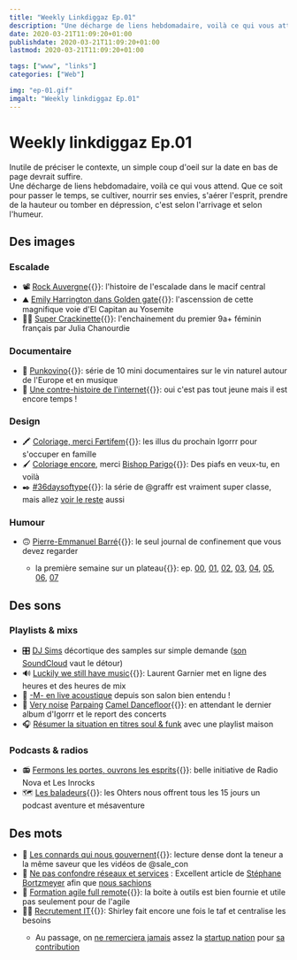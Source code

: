 ```yaml
---
title: "Weekly Linkdiggaz Ep.01"
description: "Une décharge de liens hebdomadaire, voilà ce qui vous attend. Que ce soit pour passer le temps, se cultiver, nourrir ses envies, s'aérer l'esprit, prendre de la hauteur ou tomber en dépression, c'est selon l'arrivage et selon l'humeur."
date: 2020-03-21T11:09:20+01:00
publishdate: 2020-03-21T11:09:20+01:00
lastmod: 2020-03-21T11:09:20+01:00

tags: ["www", "links"]
categories: ["Web"]

img: "ep-01.gif"
imgalt: "Weekly linkdiggaz Ep.01"
---
```


# Weekly linkdiggaz Ep.01

Inutile de préciser le contexte, un simple coup d'oeil sur la date en bas de page devrait suffire.  
Une décharge de liens hebdomadaire, voilà ce qui vous attend. Que ce soit pour passer le temps, se cultiver, nourrir ses envies, s'aérer l'esprit, prendre de la hauteur ou tomber en dépression, c'est selon l'arrivage et selon l'humeur.

## Des images

### Escalade

- 📽️ [Rock Auvergne](https://vimeo.com/336043326){{<nbsp>}}: l'histoire de l'escalade dans le macif central
- ⛰️ [Emily Harrington dans Golden gate](https://www.youtube.com/watch?v=ccPYyF-plQY&feature=youtu.be&sf119533053=1){{<nbsp>}}: l'ascenssion de cette magnifique voie d'El Capitan au Yosemite
- 🧗‍♀️ [Super Crackinette](https://www.instagram.com/p/B944QjrpnT8/){{<nbsp>}}: l'enchainement du premier 9a+ féminin français par Julia Chanourdie

### Documentaire

- 🍷 [Punkovino](https://www.arte.tv/fr/videos/RC-017612/punkovino/){{<nbsp>}}: série de 10 mini documentaires sur le vin naturel autour de l'Europe et en musique
- 👾 [Une contre-histoire de l'internet](https://boutique.arte.tv/detail/contre_histoire_internet){{<nbsp>}}: oui c'est pas tout jeune mais il est encore temps !

### Design

- 🖍️ [Coloriage, merci Førtifem](https://twitter.com/Fortifem/status/1241011793939648512){{<nbsp>}}: les illus du prochain Igorrr pour s'occuper en famille
- 🖌️ [Coloriage encore](https://we.tl/t-hHLDL7zpm7), merci [Bishop Parigo](https://www.instagram.com/bishopparigo/){{<nbsp>}}: Des piafs en veux-tu, en voilà
- ✒️ [#36daysoftype](https://www.instagram.com/graffr/){{<nbsp>}}: la série de @graffr est vraiment super classe, mais allez [voir le reste](https://www.instagram.com/explore/tags/36daysoftype/) aussi

### Humour

- 🙃 [Pierre-Emmanuel Barré](https://twitter.com/sale_con){{<nbsp>}}: le seul journal de confinement que vous devez regarder
  - la première semaine sur un plateau{{<nbsp>}}:  ep. [00](https://twitter.com/Sale_Con/status/1238527213630361600?s=20), [01](https://twitter.com/Sale_Con/status/1238857895300775944?s=20), [02](https://twitter.com/Sale_Con/status/1239167374185594883?s=20), [03](https://twitter.com/Sale_Con/status/1239553755080790017?s=20), [04](https://twitter.com/Sale_Con/status/1239932388261666820?s=20), [05](https://twitter.com/Sale_Con/status/1240307777836388360?s=20), [06](https://twitter.com/Sale_Con/status/1240641645823041537?s=20), [07](https://twitter.com/Sale_Con/status/1241031588596592645?s=20)

## Des sons

### Playlists & mixs

- 🎛️ [DJ Sims](https://twitter.com/sims_samples/status/1238819195904823298) décortique des samples sur simple demande ([son SoundCloud](https://soundcloud.com/now-futur) vaut le détour)
- 🔊 [Luckily we still have music](https://soundcloud.com/laurent-garnier/sets/lg-contact-tokyo-7-hour-set){{<nbsp>}}: Laurent Garnier met en ligne des heures et des heures de mix
- 🎸 [-M- en live acoustique](https://www.facebook.com/MatthieuChedid/videos/1116182398780666/) depuis son salon bien entendu !
- 📯 [Very noise](https://www.youtube.com/watch?v=Osqf4oIK0E8) [Parpaing](https://www.youtube.com/watch?v=urU5JS4Eb-k) [Camel Dancefloor](https://www.youtube.com/watch?v=tZ3KObtDaGw){{<nbsp>}}: en attendant le dernier album d'Igorrr et le report des concerts
- 🎧 [Résumer la situation en titres soul & funk](https://open.spotify.com/playlist/3K9OFhhZ2j4lpQPUGxt4fg?si=IxoHOx6XQ8iv_SVBsOklwQ) avec une playlist maison

### Podcasts & radios

- 📻 [Fermons les portes, ouvrons les esprits](https://www.nova.fr/reste-ouvert){{<nbsp>}}: belle initiative de Radio Nova et Les Inrocks
- 🗺️ [Les baladeurs](https://www.lesothers.com/podcast-les-baladeurs){{<nbsp>}}: les Ohters nous offrent tous les 15 jours un podcast aventure et mésaventure

## Des mots

- 📰 [Les connards qui nous gouvernent](https://blog.mondediplo.net/les-connards-qui-nous-gouvernent){{<nbsp>}}: lecture dense dont la teneur a la même saveur que les vidéos de @sale_con
- 📄 [Ne pas confondre réseaux et services](https://framablog.org/2020/03/21/linternet-pendant-le-confinement/) : Excellent article de [Stéphane Bortzmeyer](https://twitter.com/bortzmeyer) afin que [nous sachions](https://twitter.com/neonemesis/status/1241445495567982593)
- 🧰 [Formation agile full remote](https://nrichand.github.io/remote-agile-training/){{<nbsp>}}: la boite à outils est bien fournie et utile pas seulement pour de l'agile
- 👨‍💻 [Recrutement IT](https://twitter.com/shirleyalmosni/status/1241296911862321154){{<nbsp>}}: Shirley fait encore une fois le taf et centralise les besoins
  - Au passage, on [ne remerciera jamais](https://twitter.com/shirleyalmosni/status/1241107099884584965) assez la [startup nation](https://twitter.com/shirleyalmosni/status/1240569333140590592) pour [sa contribution](https://twitter.com/shirleyalmosni/status/1241286594209951744)